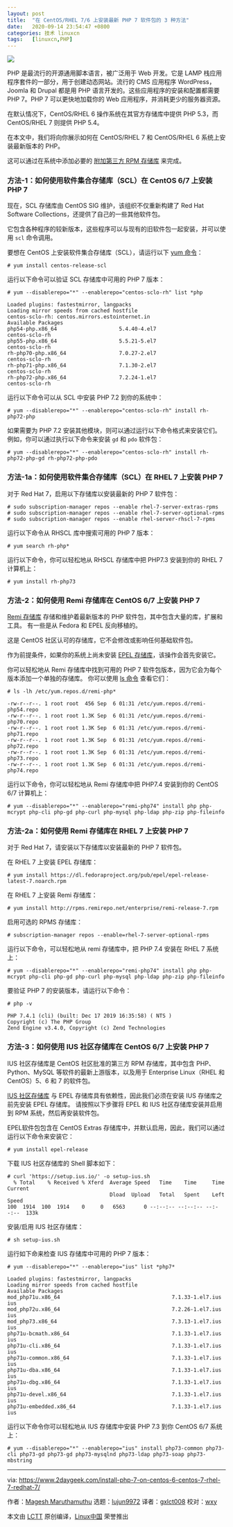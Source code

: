 ```yaml
---
layout: post
title:	"在 CentOS/RHEL 7/6 上安装最新 PHP 7 软件包的 3 种方法"
date:	2020-09-14 23:54:47 +0800 
categories:	技术 linuxcn 
tags:	[linuxcn,PHP]
---
```



![](/Asserts/Images/album/202009/14/235431i92iqjj2we0vegyj.jpg)


PHP 是最流行的开源通用脚本语言，被广泛用于 Web 开发。它是 LAMP 栈应用程序套件的一部分，用于创建动态网站。流行的 CMS 应用程序 WordPress，Joomla 和 Drupal 都是用 PHP 语言开发的。这些应用程序的安装和配置都需要 PHP 7。PHP 7 可以更快地加载你的 Web 应用程序，并消耗更少的服务器资源。


在默认情况下，CentOS/RHEL 6 操作系统在其官方存储库中提供 PHP 5.3，而 CentOS/RHEL 7 则提供 PHP 5.4。


在本文中，我们将向你展示如何在 CentOS/RHEL 7 和 CentOS/RHEL 6 系统上安装最新版本的 PHP。


这可以通过在系统中添加必要的 [附加第三方 RPM 存储库](https://www.2daygeek.com/8-additional-thirdparty-yum-repositories-centos-rhel-fedora-linux/) 来完成。


### 方法-1：如何使用软件集合存储库（SCL）在 CentOS 6/7 上安装 PHP 7


现在，SCL 存储库由 CentOS SIG 维护，该组织不仅重新构建了 Red Hat Software Collections，还提供了自己的一些其他软件包。


它包含各种程序的较新版本，这些程序可以与现有的旧软件包一起安装，并可以使用 `scl` 命令调用。


要想在 CentOS 上安装软件集合存储库（SCL），请运行以下 [yum 命令](https://www.2daygeek.com/yum-command-examples-manage-packages-rhel-centos-systems/)：



```
# yum install centos-release-scl

```

运行以下命令可以验证 SCL 存储库中可用的 PHP 7 版本：



```
# yum --disablerepo="*" --enablerepo="centos-sclo-rh" list *php

Loaded plugins: fastestmirror, langpacks
Loading mirror speeds from cached hostfile
centos-sclo-rh: centos.mirrors.estointernet.in
Available Packages
php54-php.x86_64                    5.4.40-4.el7                 centos-sclo-rh
php55-php.x86_64                    5.5.21-5.el7                 centos-sclo-rh
rh-php70-php.x86_64                 7.0.27-2.el7                 centos-sclo-rh
rh-php71-php.x86_64                 7.1.30-2.el7                 centos-sclo-rh
rh-php72-php.x86_64                 7.2.24-1.el7                 centos-sclo-rh

```

运行以下命令可以从 SCL 中安装 PHP 7.2 到你的系统中：



```
# yum --disablerepo="*" --enablerepo="centos-sclo-rh" install rh-php72-php

```

如果需要为 PHP 7.2 安装其他模块，则可以通过运行以下命令格式来安装它们。 例如，你可以通过执行以下命令来安装 `gd` 和 `pdo` 软件包：



```
# yum --disablerepo="*" --enablerepo="centos-sclo-rh" install rh-php72-php-gd rh-php72-php-pdo

```

### 方法-1a：如何使用软件集合存储库（SCL）在 RHEL 7 上安装 PHP 7


对于 Red Hat 7，启用以下存储库以安装最新的 PHP 7 软件包：



```
# sudo subscription-manager repos --enable rhel-7-server-extras-rpms
# sudo subscription-manager repos --enable rhel-7-server-optional-rpms
# sudo subscription-manager repos --enable rhel-server-rhscl-7-rpms

```

运行以下命令从 RHSCL 库中搜索可用的 PHP 7 版本：



```
# yum search rh-php*

```

运行以下命令，你可以轻松地从 RHSCL 存储库中把 PHP7.3 安装到你的 RHEL 7 计算机上：



```
# yum install rh-php73

```

### 方法-2：如何使用 Remi 存储库在 CentOS 6/7 上安装 PHP 7


[Remi 存储库](https://www.2daygeek.com/install-enable-remi-repository-on-centos-rhel-fedora-linux/) 存储和维护着最新版本的 PHP 软件包，其中包含大量的库，扩展和工具。 有一些是从 Fedora 和 EPEL 反向移植的。


这是 CentOS 社区认可的存储库，它不会修改或影响任何基础软件包。


作为前提条件，如果你的系统上尚未安装 [EPEL 存储库](https://www.2daygeek.com/install-enable-epel-repository-on-rhel-centos-oracle-linux/)，该操作会首先安装它。


你可以轻松地从 Remi 存储库中找到可用的 PHP 7 软件包版本，因为它会为每个版本添加一个单独的存储库。 你可以使用 [ls 命令](https://www.2daygeek.com/linux-unix-ls-command-display-directory-contents/) 查看它们：



```
# ls -lh /etc/yum.repos.d/remi-php*

-rw-r--r--. 1 root root  456 Sep  6 01:31 /etc/yum.repos.d/remi-php54.repo
-rw-r--r--. 1 root root 1.3K Sep  6 01:31 /etc/yum.repos.d/remi-php70.repo
-rw-r--r--. 1 root root 1.3K Sep  6 01:31 /etc/yum.repos.d/remi-php71.repo
-rw-r--r--. 1 root root 1.3K Sep  6 01:31 /etc/yum.repos.d/remi-php72.repo
-rw-r--r--. 1 root root 1.3K Sep  6 01:31 /etc/yum.repos.d/remi-php73.repo
-rw-r--r--. 1 root root 1.3K Sep  6 01:31 /etc/yum.repos.d/remi-php74.repo

```

运行以下命令，你可以轻松地从 Remi 存储库中把 PHP7.4 安装到你的 CentOS 6/7 计算机上：



```
# yum --disablerepo="*" --enablerepo="remi-php74" install php php-mcrypt php-cli php-gd php-curl php-mysql php-ldap php-zip php-fileinfo

```

### 方法-2a：如何使用 Remi 存储库在 RHEL 7 上安装 PHP 7


对于 Red Hat 7，请安装以下存储库以安装最新的 PHP 7 软件包。


在 RHEL 7 上安装 EPEL 存储库：



```
# yum install https://dl.fedoraproject.org/pub/epel/epel-release-latest-7.noarch.rpm

```

在 RHEL 7 上安装 Remi 存储库：



```
# yum install http://rpms.remirepo.net/enterprise/remi-release-7.rpm

```

启用可选的 RPMS 存储库：



```
# subscription-manager repos --enable=rhel-7-server-optional-rpms

```

运行以下命令，可以轻松地从 remi 存储库中，把 PHP 7.4 安装在 RHEL 7 系统上：



```
# yum --disablerepo="*" --enablerepo="remi-php74" install php php-mcrypt php-cli php-gd php-curl php-mysql php-ldap php-zip php-fileinfo

```

要验证 PHP 7 的安装版本，请运行以下命令：



```
# php -v

PHP 7.4.1 (cli) (built: Dec 17 2019 16:35:58) ( NTS )
Copyright (c) The PHP Group
Zend Engine v3.4.0, Copyright (c) Zend Technologies

```

### 方法-3：如何使用 IUS 社区存储库在 CentOS 6/7 上安装 PHP 7


IUS 社区存储库是 CentOS 社区批准的第三方 RPM 存储库，其中包含 PHP、Python、MySQL 等软件的最新上游版本，以及用于 Enterprise Linux（RHEL 和 CentOS）5、6 和 7 的软件包。


[IUS 社区存储库](https://www.2daygeek.com/install-enable-ius-community-repository-on-rhel-centos/) 与 EPEL 存储库具有依赖性，因此我们必须在安装 IUS 存储库之前先安装 EPEL 存储库。 请按照以下步骤将 EPEL 和 IUS 社区存储库安装并启用到 RPM 系统，然后再安装软件包。


EPEL软件包包含在 CentOS Extras 存储库中，并默认启用，因此，我们可以通过运行以下命令来安装它：



```
# yum install epel-release

```

下载 IUS 社区存储库的 Shell 脚本如下：



```
# curl 'https://setup.ius.io/' -o setup-ius.sh
  % Total    % Received % Xferd  Average Speed   Time    Time     Time  Current
                                 Dload  Upload   Total   Spent    Left  Speed
100  1914  100  1914    0     0   6563      0 --:--:-- --:--:-- --:--:--  133k

```

安装/启用 IUS 社区存储库：



```
# sh setup-ius.sh

```

运行如下命来检查 IUS 存储库中可用的 PHP 7 版本：



```
# yum --disablerepo="*" --enablerepo="ius" list *php7*

Loaded plugins: fastestmirror, langpacks
Loading mirror speeds from cached hostfile
Available Packages
mod_php71u.x86_64                                    7.1.33-1.el7.ius                       ius
mod_php72u.x86_64                                    7.2.26-1.el7.ius                       ius
mod_php73.x86_64                                     7.3.13-1.el7.ius                       ius
php71u-bcmath.x86_64                                 7.1.33-1.el7.ius                       ius
php71u-cli.x86_64                                    7.1.33-1.el7.ius                       ius
php71u-common.x86_64                                 7.1.33-1.el7.ius                       ius
php71u-dba.x86_64                                    7.1.33-1.el7.ius                       ius
php71u-dbg.x86_64                                    7.1.33-1.el7.ius                       ius
php71u-devel.x86_64                                  7.1.33-1.el7.ius                       ius
php71u-embedded.x86_64                               7.1.33-1.el7.ius                       ius

```

运行以下命令你可以轻松地从 IUS 存储库中安装 PHP 7.3 到你 CentOS 6/7 系统上：



```
# yum --disablerepo="*" --enablerepo="ius" install php73-common php73-cli php73-gd php73-gd php73-mysqlnd php73-ldap php73-soap php73-mbstring

```



---


via: <https://www.2daygeek.com/install-php-7-on-centos-6-centos-7-rhel-7-redhat-7/>


作者：[Magesh Maruthamuthu](https://www.2daygeek.com/author/magesh/) 选题：[lujun9972](https://github.com/lujun9972) 译者：[gxlct008](https://github.com/gxlct008) 校对：[wxy](https://github.com/wxy)


本文由 [LCTT](https://github.com/LCTT/TranslateProject) 原创编译，[Linux中国](https://linux.cn/) 荣誉推出

